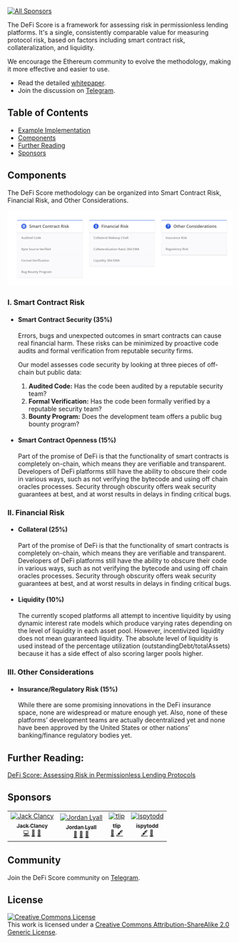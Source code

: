 [![All Sponsors](https://img.shields.io/badge/all_sponsors-4-orange.svg?style=flat-square)](#sponsors-)


The DeFi Score is a framework for assessing risk in permissionless lending platforms. It's a single, consistently comparable value for measuring protocol risk, based on factors including smart contract risk, collateralization, and liquidity.

We encourage the Ethereum community to evolve the methodology, making it more effective and easier to use.

* Read the detailed [whitepaper](whitepaper.md).
* Join the discussion on [Telegram](https://t.me/dscore).

## Table of Contents
* [Example Implementation](#example-implementation)
* [Components](#components)
* [Further Reading](#further-reading)
* [Sponsors](#sponsors)

## Components
The DeFi Score methodology can be organized into Smart Contract Risk, Financial Risk, and Other Considerations.

<img src="assets/images/dscore-components.png" alt="DeFi Score Banner Components">

### I. Smart Contract Risk

* #### Smart Contract Security (35%)
  Errors, bugs and unexpected outcomes in smart contracts can cause real financial harm. These risks can be minimized by proactive code audits and formal verification from reputable security firms.

  Our model assesses code security by looking at three pieces of off-chain but public data:

  1. **Audited Code:** Has the code been audited by a reputable security team?
  2. **Formal Verification:** Has the code been formally verified by a reputable security team?
  3. **Bounty Program:** Does the development team offers a public bug bounty program?

* #### Smart Contract Openness (15%)
  Part of the promise of DeFi is that the functionality of smart contracts is completely on-chain, which means they are verifiable and transparent. Developers of DeFi platforms still have the ability to obscure their code in various ways, such as not verifying the bytecode and using off chain oracles processes. Security through obscurity offers weak security guarantees at best, and at worst results in delays in finding critical bugs.

### II. Financial Risk

* #### Collateral (25%)
  Part of the promise of DeFi is that the functionality of smart contracts is completely on-chain, which means they are verifiable and transparent. Developers of DeFi platforms still have the ability to obscure their code in various ways, such as not verifying the bytecode and using off chain oracles processes. Security through obscurity offers weak security guarantees at best, and at worst results in delays in finding critical bugs.

* #### Liquidity (10%)
  The currently scoped platforms all attempt to incentive liquidity by using dynamic interest rate models which produce varying rates depending on the level of liquidity in each asset pool. However, incentivized liquidity does not mean guaranteed liquidity. The absolute level of liquidity is used instead of the percentage utilization (outstandingDebt/totalAssets) because it has a side effect of also scoring larger pools higher.

### III. Other Considerations

* #### Insurance/Regulatory Risk (15%)
  While there are some promising innovations in the DeFi insurance space, none are widespread or mature enough yet. Also, none of these platforms’ development teams are actually decentralized yet and none have been approved by the United States or other nations’ banking/finance regulatory bodies yet.


## Further Reading:
[DeFi Score: Assessing Risk in Permissionless Lending Protocols](whitepaper.md)

## Sponsors
<!-- ALL-SPONSORS-LIST:START - Do not remove or modify this section -->
<!-- prettier-ignore-start -->
<!-- markdownlint-disable -->
<table>
  <tr>
    <td align="center"><a href="https://github.com/jclancy93"><img src="https://avatars2.githubusercontent.com/u/7850202?v=4" width="100px;" alt="Jack Clancy"/><br /><sub><b>Jack Clancy</b></sub></a><br /><a href="https://github.com/jbluv/dscore/commits?author=jclancy93" title="Code">💻</a> <a href="https://github.com/jbluv/dscore/commits?author=jclancy93" title="Documentation">📖</a> <a href="#talk-jclancy93" title="Talks">📢</a></td>
    <td align="center"><a href="https://twitter.com/JordanLyall"><img src="https://avatars0.githubusercontent.com/u/999289?v=4" width="100px;" alt="Jordan Lyall"/><br /><sub><b>Jordan Lyall</b></sub></a><br /><a href="#projectManagement-jordanlyall" title="Project Management">📆</a> <a href="https://github.com/jbluv/dscore/commits?author=jordanlyall" title="Documentation">📖</a> <a href="#design-jordanlyall" title="Design">🎨</a></td>
    <td align="center"><a href="https://github.com/flamingYawn"><img src="https://avatars3.githubusercontent.com/u/11626601?v=4" width="100px;" alt="tlip"/><br /><sub><b>tlip</b></sub></a><br /><a href="#design-flamingYawn" title="Design">🎨</a> <a href="#content-flamingYawn" title="Content">🖋</a></td>
    <td align="center"><a href="https://github.com/ispytodd"><img src="https://avatars2.githubusercontent.com/u/29828992?v=4" width="100px;" alt="ispytodd"/><br /><sub><b>ispytodd</b></sub></a><br /><a href="#content-ispytodd" title="Content">🖋</a> <a href="#blog-ispytodd" title="Blogposts">📝</a></td>
  </tr>
</table>

<!-- markdownlint-enable -->
<!-- prettier-ignore-end -->
<!-- ALL-SPONSORS-LIST:END -->

## Community
Join the DeFi Score community on [Telegram](https://t.me/dscore).

## License
<a rel="license" href="http://creativecommons.org/licenses/by-sa/2.0/"><img alt="Creative Commons License" style="border-width:0" src="https://i.creativecommons.org/l/by-sa/2.0/80x15.png" /></a><br />This work is licensed under a <a rel="license" href="http://creativecommons.org/licenses/by-sa/2.0/">Creative Commons Attribution-ShareAlike 2.0 Generic License</a>.
